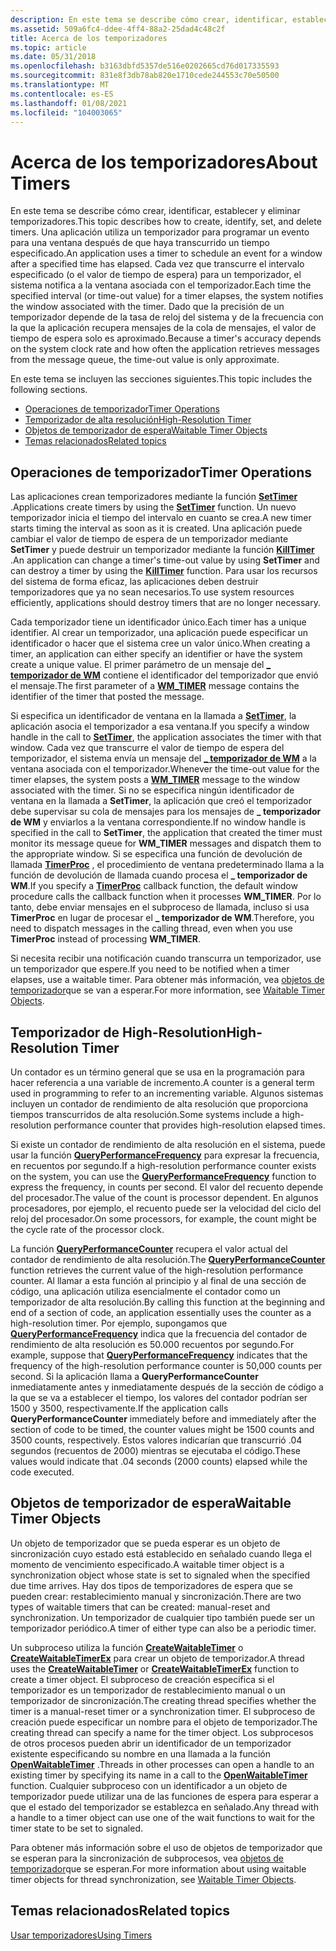 ```yaml
---
description: En este tema se describe cómo crear, identificar, establecer y eliminar temporizadores.
ms.assetid: 509a6fc4-ddee-4ff4-88a2-25dad4c48c2f
title: Acerca de los temporizadores
ms.topic: article
ms.date: 05/31/2018
ms.openlocfilehash: b3163dbfd5357de516e0202665cd76d017335593
ms.sourcegitcommit: 831e8f3db78ab820e1710cede244553c70e50500
ms.translationtype: MT
ms.contentlocale: es-ES
ms.lasthandoff: 01/08/2021
ms.locfileid: "104003065"
---
```

# <a name="about-timers"></a><span data-ttu-id="0ad3b-103">Acerca de los temporizadores</span><span class="sxs-lookup"><span data-stu-id="0ad3b-103">About Timers</span></span>

<span data-ttu-id="0ad3b-104">En este tema se describe cómo crear, identificar, establecer y eliminar temporizadores.</span><span class="sxs-lookup"><span data-stu-id="0ad3b-104">This topic describes how to create, identify, set, and delete timers.</span></span> <span data-ttu-id="0ad3b-105">Una aplicación utiliza un temporizador para programar un evento para una ventana después de que haya transcurrido un tiempo especificado.</span><span class="sxs-lookup"><span data-stu-id="0ad3b-105">An application uses a timer to schedule an event for a window after a specified time has elapsed.</span></span> <span data-ttu-id="0ad3b-106">Cada vez que transcurre el intervalo especificado (o el valor de tiempo de espera) para un temporizador, el sistema notifica a la ventana asociada con el temporizador.</span><span class="sxs-lookup"><span data-stu-id="0ad3b-106">Each time the specified interval (or time-out value) for a timer elapses, the system notifies the window associated with the timer.</span></span> <span data-ttu-id="0ad3b-107">Dado que la precisión de un temporizador depende de la tasa de reloj del sistema y de la frecuencia con la que la aplicación recupera mensajes de la cola de mensajes, el valor de tiempo de espera solo es aproximado.</span><span class="sxs-lookup"><span data-stu-id="0ad3b-107">Because a timer's accuracy depends on the system clock rate and how often the application retrieves messages from the message queue, the time-out value is only approximate.</span></span>

<span data-ttu-id="0ad3b-108">En este tema se incluyen las secciones siguientes.</span><span class="sxs-lookup"><span data-stu-id="0ad3b-108">This topic includes the following sections.</span></span>

-   [<span data-ttu-id="0ad3b-109">Operaciones de temporizador</span><span class="sxs-lookup"><span data-stu-id="0ad3b-109">Timer Operations</span></span>](#timer-operations)
-   [<span data-ttu-id="0ad3b-110">Temporizador de alta resolución</span><span class="sxs-lookup"><span data-stu-id="0ad3b-110">High-Resolution Timer</span></span>](#high-resolution-timer)
-   [<span data-ttu-id="0ad3b-111">Objetos de temporizador de espera</span><span class="sxs-lookup"><span data-stu-id="0ad3b-111">Waitable Timer Objects</span></span>](#waitable-timer-objects)
-   [<span data-ttu-id="0ad3b-112">Temas relacionados</span><span class="sxs-lookup"><span data-stu-id="0ad3b-112">Related topics</span></span>](#related-topics)

## <a name="timer-operations"></a><span data-ttu-id="0ad3b-113">Operaciones de temporizador</span><span class="sxs-lookup"><span data-stu-id="0ad3b-113">Timer Operations</span></span>

<span data-ttu-id="0ad3b-114">Las aplicaciones crean temporizadores mediante la función [**SetTimer**](/windows/win32/api/winuser/nf-winuser-settimer) .</span><span class="sxs-lookup"><span data-stu-id="0ad3b-114">Applications create timers by using the [**SetTimer**](/windows/win32/api/winuser/nf-winuser-settimer) function.</span></span> <span data-ttu-id="0ad3b-115">Un nuevo temporizador inicia el tiempo del intervalo en cuanto se crea.</span><span class="sxs-lookup"><span data-stu-id="0ad3b-115">A new timer starts timing the interval as soon as it is created.</span></span> <span data-ttu-id="0ad3b-116">Una aplicación puede cambiar el valor de tiempo de espera de un temporizador mediante **SetTimer** y puede destruir un temporizador mediante la función [**KillTimer**](/windows/win32/api/winuser/nf-winuser-killtimer) .</span><span class="sxs-lookup"><span data-stu-id="0ad3b-116">An application can change a timer's time-out value by using **SetTimer** and can destroy a timer by using the [**KillTimer**](/windows/win32/api/winuser/nf-winuser-killtimer) function.</span></span> <span data-ttu-id="0ad3b-117">Para usar los recursos del sistema de forma eficaz, las aplicaciones deben destruir temporizadores que ya no sean necesarios.</span><span class="sxs-lookup"><span data-stu-id="0ad3b-117">To use system resources efficiently, applications should destroy timers that are no longer necessary.</span></span>

<span data-ttu-id="0ad3b-118">Cada temporizador tiene un identificador único.</span><span class="sxs-lookup"><span data-stu-id="0ad3b-118">Each timer has a unique identifier.</span></span> <span data-ttu-id="0ad3b-119">Al crear un temporizador, una aplicación puede especificar un identificador o hacer que el sistema cree un valor único.</span><span class="sxs-lookup"><span data-stu-id="0ad3b-119">When creating a timer, an application can either specify an identifier or have the system create a unique value.</span></span> <span data-ttu-id="0ad3b-120">El primer parámetro de un mensaje del [**\_ temporizador de WM**](wm-timer.md) contiene el identificador del temporizador que envió el mensaje.</span><span class="sxs-lookup"><span data-stu-id="0ad3b-120">The first parameter of a [**WM\_TIMER**](wm-timer.md) message contains the identifier of the timer that posted the message.</span></span>

<span data-ttu-id="0ad3b-121">Si especifica un identificador de ventana en la llamada a [**SetTimer**](/windows/win32/api/winuser/nf-winuser-settimer), la aplicación asocia el temporizador a esa ventana.</span><span class="sxs-lookup"><span data-stu-id="0ad3b-121">If you specify a window handle in the call to [**SetTimer**](/windows/win32/api/winuser/nf-winuser-settimer), the application associates the timer with that window.</span></span> <span data-ttu-id="0ad3b-122">Cada vez que transcurre el valor de tiempo de espera del temporizador, el sistema envía un mensaje del [**\_ temporizador de WM**](wm-timer.md) a la ventana asociada con el temporizador.</span><span class="sxs-lookup"><span data-stu-id="0ad3b-122">Whenever the time-out value for the timer elapses, the system posts a [**WM\_TIMER**](wm-timer.md) message to the window associated with the timer.</span></span> <span data-ttu-id="0ad3b-123">Si no se especifica ningún identificador de ventana en la llamada a **SetTimer**, la aplicación que creó el temporizador debe supervisar su cola de mensajes para los mensajes de **\_ temporizador de WM** y enviarlos a la ventana correspondiente.</span><span class="sxs-lookup"><span data-stu-id="0ad3b-123">If no window handle is specified in the call to **SetTimer**, the application that created the timer must monitor its message queue for **WM\_TIMER** messages and dispatch them to the appropriate window.</span></span> <span data-ttu-id="0ad3b-124">Si se especifica una función de devolución de llamada [**TimerProc**](/windows/win32/api/winuser/nc-winuser-timerproc) , el procedimiento de ventana predeterminado llama a la función de devolución de llamada cuando procesa el **\_ temporizador de WM**.</span><span class="sxs-lookup"><span data-stu-id="0ad3b-124">If you specify a [**TimerProc**](/windows/win32/api/winuser/nc-winuser-timerproc) callback function, the default window procedure calls the callback function when it processes **WM\_TIMER**.</span></span> <span data-ttu-id="0ad3b-125">Por lo tanto, debe enviar mensajes en el subproceso de llamada, incluso si usa **TimerProc** en lugar de procesar el **\_ temporizador de WM**.</span><span class="sxs-lookup"><span data-stu-id="0ad3b-125">Therefore, you need to dispatch messages in the calling thread, even when you use **TimerProc** instead of processing **WM\_TIMER**.</span></span>

<span data-ttu-id="0ad3b-126">Si necesita recibir una notificación cuando transcurra un temporizador, use un temporizador que espere.</span><span class="sxs-lookup"><span data-stu-id="0ad3b-126">If you need to be notified when a timer elapses, use a waitable timer.</span></span> <span data-ttu-id="0ad3b-127">Para obtener más información, vea [objetos de temporizador](/windows/desktop/Sync/waitable-timer-objects)que se van a esperar.</span><span class="sxs-lookup"><span data-stu-id="0ad3b-127">For more information, see [Waitable Timer Objects](/windows/desktop/Sync/waitable-timer-objects).</span></span>

## <a name="high-resolution-timer"></a><span data-ttu-id="0ad3b-128">Temporizador de High-Resolution</span><span class="sxs-lookup"><span data-stu-id="0ad3b-128">High-Resolution Timer</span></span>

<span data-ttu-id="0ad3b-129">Un contador es un término general que se usa en la programación para hacer referencia a una variable de incremento.</span><span class="sxs-lookup"><span data-stu-id="0ad3b-129">A counter is a general term used in programming to refer to an incrementing variable.</span></span> <span data-ttu-id="0ad3b-130">Algunos sistemas incluyen un contador de rendimiento de alta resolución que proporciona tiempos transcurridos de alta resolución.</span><span class="sxs-lookup"><span data-stu-id="0ad3b-130">Some systems include a high-resolution performance counter that provides high-resolution elapsed times.</span></span>

<span data-ttu-id="0ad3b-131">Si existe un contador de rendimiento de alta resolución en el sistema, puede usar la función [**QueryPerformanceFrequency**](/windows/desktop/api/profileapi/nf-profileapi-queryperformancefrequency) para expresar la frecuencia, en recuentos por segundo.</span><span class="sxs-lookup"><span data-stu-id="0ad3b-131">If a high-resolution performance counter exists on the system, you can use the [**QueryPerformanceFrequency**](/windows/desktop/api/profileapi/nf-profileapi-queryperformancefrequency) function to express the frequency, in counts per second.</span></span> <span data-ttu-id="0ad3b-132">El valor del recuento depende del procesador.</span><span class="sxs-lookup"><span data-stu-id="0ad3b-132">The value of the count is processor dependent.</span></span> <span data-ttu-id="0ad3b-133">En algunos procesadores, por ejemplo, el recuento puede ser la velocidad del ciclo del reloj del procesador.</span><span class="sxs-lookup"><span data-stu-id="0ad3b-133">On some processors, for example, the count might be the cycle rate of the processor clock.</span></span>

<span data-ttu-id="0ad3b-134">La función [**QueryPerformanceCounter**](/windows/desktop/api/profileapi/nf-profileapi-queryperformancecounter) recupera el valor actual del contador de rendimiento de alta resolución.</span><span class="sxs-lookup"><span data-stu-id="0ad3b-134">The [**QueryPerformanceCounter**](/windows/desktop/api/profileapi/nf-profileapi-queryperformancecounter) function retrieves the current value of the high-resolution performance counter.</span></span> <span data-ttu-id="0ad3b-135">Al llamar a esta función al principio y al final de una sección de código, una aplicación utiliza esencialmente el contador como un temporizador de alta resolución.</span><span class="sxs-lookup"><span data-stu-id="0ad3b-135">By calling this function at the beginning and end of a section of code, an application essentially uses the counter as a high-resolution timer.</span></span> <span data-ttu-id="0ad3b-136">Por ejemplo, supongamos que [**QueryPerformanceFrequency**](/windows/desktop/api/profileapi/nf-profileapi-queryperformancefrequency) indica que la frecuencia del contador de rendimiento de alta resolución es 50.000 recuentos por segundo.</span><span class="sxs-lookup"><span data-stu-id="0ad3b-136">For example, suppose that [**QueryPerformanceFrequency**](/windows/desktop/api/profileapi/nf-profileapi-queryperformancefrequency) indicates that the frequency of the high-resolution performance counter is 50,000 counts per second.</span></span> <span data-ttu-id="0ad3b-137">Si la aplicación llama a **QueryPerformanceCounter** inmediatamente antes y inmediatamente después de la sección de código a la que se va a establecer el tiempo, los valores del contador podrían ser 1500 y 3500, respectivamente.</span><span class="sxs-lookup"><span data-stu-id="0ad3b-137">If the application calls **QueryPerformanceCounter** immediately before and immediately after the section of code to be timed, the counter values might be 1500 counts and 3500 counts, respectively.</span></span> <span data-ttu-id="0ad3b-138">Estos valores indicarían que transcurrió .04 segundos (recuentos de 2000) mientras se ejecutaba el código.</span><span class="sxs-lookup"><span data-stu-id="0ad3b-138">These values would indicate that .04 seconds (2000 counts) elapsed while the code executed.</span></span>

## <a name="waitable-timer-objects"></a><span data-ttu-id="0ad3b-139">Objetos de temporizador de espera</span><span class="sxs-lookup"><span data-stu-id="0ad3b-139">Waitable Timer Objects</span></span>

<span data-ttu-id="0ad3b-140">Un objeto de temporizador que se pueda esperar es un objeto de sincronización cuyo estado está establecido en señalado cuando llega el momento de vencimiento especificado.</span><span class="sxs-lookup"><span data-stu-id="0ad3b-140">A waitable timer object is a synchronization object whose state is set to signaled when the specified due time arrives.</span></span> <span data-ttu-id="0ad3b-141">Hay dos tipos de temporizadores de espera que se pueden crear: restablecimiento manual y sincronización.</span><span class="sxs-lookup"><span data-stu-id="0ad3b-141">There are two types of waitable timers that can be created: manual-reset and synchronization.</span></span> <span data-ttu-id="0ad3b-142">Un temporizador de cualquier tipo también puede ser un temporizador periódico.</span><span class="sxs-lookup"><span data-stu-id="0ad3b-142">A timer of either type can also be a periodic timer.</span></span>

<span data-ttu-id="0ad3b-143">Un subproceso utiliza la función [**CreateWaitableTimer**](/windows/win32/api/synchapi/nf-synchapi-createwaitabletimerw) o [**CreateWaitableTimerEx**](/windows/win32/api/synchapi/nf-synchapi-createwaitabletimerexw) para crear un objeto de temporizador.</span><span class="sxs-lookup"><span data-stu-id="0ad3b-143">A thread uses the [**CreateWaitableTimer**](/windows/win32/api/synchapi/nf-synchapi-createwaitabletimerw) or [**CreateWaitableTimerEx**](/windows/win32/api/synchapi/nf-synchapi-createwaitabletimerexw) function to create a timer object.</span></span> <span data-ttu-id="0ad3b-144">El subproceso de creación especifica si el temporizador es un temporizador de restablecimiento manual o un temporizador de sincronización.</span><span class="sxs-lookup"><span data-stu-id="0ad3b-144">The creating thread specifies whether the timer is a manual-reset timer or a synchronization timer.</span></span> <span data-ttu-id="0ad3b-145">El subproceso de creación puede especificar un nombre para el objeto de temporizador.</span><span class="sxs-lookup"><span data-stu-id="0ad3b-145">The creating thread can specify a name for the timer object.</span></span> <span data-ttu-id="0ad3b-146">Los subprocesos de otros procesos pueden abrir un identificador de un temporizador existente especificando su nombre en una llamada a la función [**OpenWaitableTimer**](/windows/win32/api/synchapi/nf-synchapi-openwaitabletimerw) .</span><span class="sxs-lookup"><span data-stu-id="0ad3b-146">Threads in other processes can open a handle to an existing timer by specifying its name in a call to the [**OpenWaitableTimer**](/windows/win32/api/synchapi/nf-synchapi-openwaitabletimerw) function.</span></span> <span data-ttu-id="0ad3b-147">Cualquier subproceso con un identificador a un objeto de temporizador puede utilizar una de las funciones de espera para esperar a que el estado del temporizador se establezca en señalado.</span><span class="sxs-lookup"><span data-stu-id="0ad3b-147">Any thread with a handle to a timer object can use one of the wait functions to wait for the timer state to be set to signaled.</span></span>

<span data-ttu-id="0ad3b-148">Para obtener más información sobre el uso de objetos de temporizador que se esperan para la sincronización de subprocesos, vea [objetos de temporizador](/windows/desktop/Sync/waitable-timer-objects)que se esperan.</span><span class="sxs-lookup"><span data-stu-id="0ad3b-148">For more information about using waitable timer objects for thread synchronization, see [Waitable Timer Objects](/windows/desktop/Sync/waitable-timer-objects).</span></span>

## <a name="related-topics"></a><span data-ttu-id="0ad3b-149">Temas relacionados</span><span class="sxs-lookup"><span data-stu-id="0ad3b-149">Related topics</span></span>

<dl> <dt>

[<span data-ttu-id="0ad3b-150">Usar temporizadores</span><span class="sxs-lookup"><span data-stu-id="0ad3b-150">Using Timers</span></span>](using-timers.md)
</dt> </dl>

 

 
